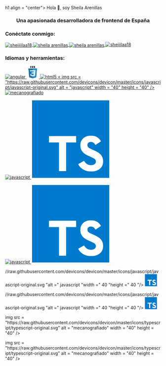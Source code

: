 h1 align = "center"> Hola 👋, soy Sheila Arenillas </h1>
<h3 align = "center"> Una apasionada desarrolladora de frontend de España </h3>

<h3 align = "left"> Conéctate conmigo: </h3>
<p align = "left">
<a href="https://twitter.com/sheiiiilaa18" target="blank"> <img align = "center" src = "https: //raw.githubusercontent .com / rahuldkjain / github-profile-readme-generator / master / src / images / icons / Social / twitter.svg "alt =" sheiiiilaa18 "height =" 30 "width =" 40 "/> </a>
<a href = "https://linkedin.com/in/sheila arenillas" target = "blank"> <img align = "center" src = "https: //raw.githubusercontent.com / rahuldkjain / github-profile-readme-generator / master / src / images / icons / Social / linked-in-alt.svg "alt =" sheila arenillas "height =" 30 "width =" 40 "/> </ a>
<a href="https://fb.com/sheila arenillas" target="blank"> <img align = "center" src = "https://raw.githubusercontent.com/rahuldkjain/github-profile-readme- generator / master / src / images / icons / Social / facebook.svg "alt =" sheila arenillas "height =" 30 "width =" 40 "/> </a>
<a href =" https://instagram.com / sheiiilaa18 "target =" blank "> <img align =" center "src =" https://raw.githubusercontent.com/rahuldkjain/github-profile-readme-generator/master/src/images/icons/Social/instagram .svg "alt =" sheiiilaa18 "height =" 30 "width =" 40 "/> </a>
</p>

<h3 align =" left "> Idiomas y herramientas: </h3>
<p align = "left"> <a href="https://angular.io" target="_blank"> <img src = "https://angular.io/assets/images/logos/angular/angular. svg "alt =" angular "width =" 40 "height =" 40 "/> </a> <a href="https://www.w3schools.com/css/" target="_blank"> <img src = "https://raw.githubusercontent.com/devicons/devicon/master/icons/css3/css3-original-wordmark.svg" alt = "css3" width = "40" height = "40" /> </ a > <a href="https://www.w3.org/html/" target="_blank"> <img src = "https://raw.githubusercontent.com/devicons/devicon/master/icons/html5/ html5-original-wordmark.svg "alt ="html5 "width =" 40 "height =" 40 "/> </a> <a href="https://developer.mozilla.org/en-US/docs/Web/JavaScript" target="_blank"> < img src = "https://raw.githubusercontent.com/devicons/devicon/master/icons/javascript/javascript-original.svg" alt = "javascript" width = "40" height = "40" /> </ a > <a href="https://www.typescriptlang.org/" target="_blank"> <img src = "https://raw.githubusercontent.com/devicons/devicon/master/icons/typescript/typescript- original.svg "alt =" mecanografiado "width =" 40 "height =" 40 "/> </a> </p><a href="https://developer.mozilla.org/en-US/docs/Web/JavaScript" target="_blank"> <img src = "https://raw.githubusercontent.com/devicons/devicon/ master / icons / javascript / javascript-original.svg "alt =" javascript "width =" 40 "height =" 40 "/> </a> <a href =" https://www.typescriptlang.org/ "objetivo = "_ en blanco"> <img src = "https://raw.githubusercontent.com/devicons/devicon/master/icons/typescript/typescript-original.svg" alt = "mecanografiado" ancho = "40" alto = "40 "/> </a> </p><a href="https://developer.mozilla.org/en-US/docs/Web/JavaScript" target="_blank"> <img src = "https://raw.githubusercontent.com/devicons/devicon/ master / icons / javascript / javascript-original.svg "alt =" javascript "width =" 40 "height =" 40 "/> </a> <a href =" https://www.typescriptlang.org/ "objetivo = "_ en blanco"> <img src = "https://raw.githubusercontent.com/devicons/devicon/master/icons/typescript/typescript-original.svg" alt = "mecanografiado" ancho = "40" alto = "40 "/> </a> </p>//raw.githubusercontent.com/devicons/devicon/master/icons/javascript/javascript-original.svg "alt =" javascript "width =" 40 "height =" 40 "/> </a> <a href =" https://www.typescriptlang.org/ "target =" _ blank "> <img src =" https://raw.githubusercontent.com/devicons/devicon/master/icons/typescript/typescript-original.svg "alt = "mecanografiado" width = "40" height = "40" /> </a> </p>//raw.githubusercontent.com/devicons/devicon/master/icons/javascript/javascript-original.svg "alt =" javascript "width =" 40 "height =" 40 "/> </a> <a href =" https://www.typescriptlang.org/ "target =" _ blank "> <img src =" https://raw.githubusercontent.com/devicons/devicon/master/icons/typescript/typescript-original.svg "alt = "mecanografiado" width = "40" height = "40" /> </a> </p>img src = "https://raw.githubusercontent.com/devicons/devicon/master/icons/typescript/typescript-original.svg" alt = "mecanografiado" width = "40" height = "40" /> </ a > </p>img src = "https://raw.githubusercontent.com/devicons/devicon/master/icons/typescript/typescript-original.svg" alt = "mecanografiado" width = "40" height = "40" /> </ a > </p
